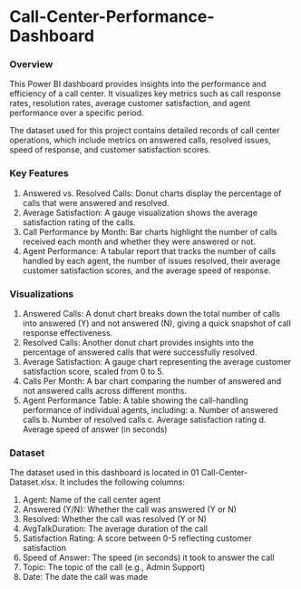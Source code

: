 # Call-Center-Performance-Dashboard

### Overview
This Power BI dashboard provides insights into the performance and efficiency of a call center. It visualizes key metrics such as call response rates, resolution rates, average customer satisfaction, and agent performance over a specific period.

The dataset used for this project contains detailed records of call center operations, which include metrics on answered calls, resolved issues, speed of response, and customer satisfaction scores.

### Key Features

1. Answered vs. Resolved Calls: Donut charts display the percentage of calls that were answered and resolved.
2. Average Satisfaction: A gauge visualization shows the average satisfaction rating of the calls.
3. Call Performance by Month: Bar charts highlight the number of calls received each month and whether they were answered or not.
4. Agent Performance: A tabular report that tracks the number of calls handled by each agent, the number of issues resolved, their average customer satisfaction scores, and the average speed of response.

### Visualizations

1. Answered Calls: A donut chart breaks down the total number of calls into answered (Y) and not answered (N), giving a quick snapshot of call response effectiveness.
2. Resolved Calls: Another donut chart provides insights into the percentage of answered calls that were successfully resolved.
3. Average Satisfaction: A gauge chart representing the average customer satisfaction score, scaled from 0 to 5.
4. Calls Per Month: A bar chart comparing the number of answered and not answered calls across different months.
5. Agent Performance Table: A table showing the call-handling performance of individual agents, including:
   a. Number of answered calls
   b. Number of resolved calls
   c. Average satisfaction rating
   d. Average speed of answer (in seconds)

### Dataset

The dataset used in this dashboard is located in 01 Call-Center-Dataset.xlsx. It includes the following columns:

1. Agent: Name of the call center agent
2. Answered (Y/N): Whether the call was answered (Y or N)
3. Resolved: Whether the call was resolved (Y or N)
4. AvgTalkDuration: The average duration of the call
5. Satisfaction Rating: A score between 0-5 reflecting customer satisfaction
6. Speed of Answer: The speed (in seconds) it took to answer the call
7. Topic: The topic of the call (e.g., Admin Support)
8. Date: The date the call was made

